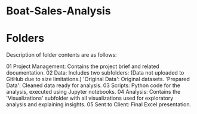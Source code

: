 # Boat-Sales-Analysis
# Folders
Description of folder contents are as follows:

01 Project Management: Contains the project brief and related documentation.
02 Data: Includes two subfolders: (Data not uploaded to GitHub due to size limitations.)
'Original Data': Original datasets.
'Prepared Data': Cleaned data ready for analysis.
03 Scripts: Python code for the analysis, executed using Jupyter notebooks.
04 Analysis: Contains the 'Visualizations' subfolder with all visualizations used for exploratory analysis and explaining insights.
05 Sent to Client: Final Excel presentation.
